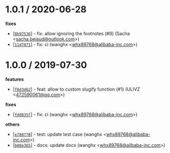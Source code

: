 
1.0.1 / 2020-06-28
==================

**fixes**
  * [[`8b97536`](http://github.com/whxaxes/check-md/commit/8b97536a5d6442eaf5147b27f09d7d684bafa3d6)] - fix: allow ignoring the footnotes (#8) (Sacha <<sacha.bejaud@outlook.com>>)
  * [[`11d7071`](http://github.com/whxaxes/check-md/commit/11d70711a581f845f3959e017e9695a0fe558b1d)] - fix: ci (wanghx <<whx89768@alibaba-inc.com>>)

1.0.0 / 2019-07-30
==================

**features**
  * [[`f8d3d62`](http://github.com/whxaxes/check-md/commit/f8d3d6241924fe739f5ad861b93814610c814523)] - feat: allow to custom slugify function (#1) (ULIVZ <<472590061@qq.com>>)

**fixes**
  * [[`fdd835f`](http://github.com/whxaxes/check-md/commit/fdd835f745954903723a2c37384b9cff6a6b71bc)] - fix: ci (wanghx <<whx89768@alibaba-inc.com>>)

**others**
  * [[`e780778`](http://github.com/whxaxes/check-md/commit/e780778f8af768e01b2ea5b75b6c25bdfe5ebcb4)] - test: update test case (wanghx <<whx89768@alibaba-inc.com>>)
  * [[`b08e365`](http://github.com/whxaxes/check-md/commit/b08e365fbc35ead6240850114d4dbb532ec6c639)] - docs: update docs (wanghx <<whx89768@alibaba-inc.com>>)
